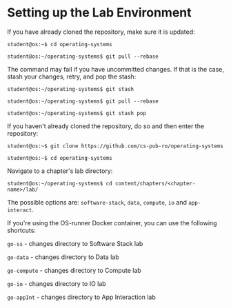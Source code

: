 # Setting up the Lab Environment

If you have already cloned the repository, make sure it is updated:

```console
student@os:~$ cd operating-systems

student@os:~/operating-systems$ git pull --rebase
```

The command may fail if you have uncommitted changes.
If that is the case, stash your changes, retry, and pop the stash:

```console
student@os:~/operating-systems$ git stash

student@os:~/operating-systems$ git pull --rebase

student@os:~/operating-systems$ git stash pop
```

If you haven't already cloned the repository, do so and then enter the repository:

```console
student@os:~$ git clone https://github.com/cs-pub-ro/operating-systems

student@os:~$ cd operating-systems
```

Navigate to a chapter's lab directory:

```console
student@os:~/operating-systems$ cd content/chapters/<chapter-name>/lab/
```

The possible options are: `software-stack`, `data`, `compute`, `io` and `app-interact`.

If you're using the OS-runner Docker container, you can use the following shortcuts:

`go-ss`       - changes directory to Software Stack lab

`go-data`     - changes directory to Data lab

`go-compute`  - changes directory to Compute lab

`go-io`       - changes directory to IO lab

`go-appInt`   - changes directory to App Interaction lab
